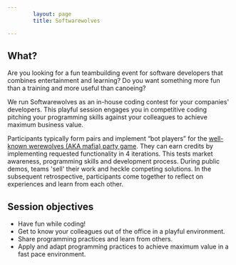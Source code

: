 ```yaml
---
        layout: page
        title: Softwarewolves

---
```


What?
---

Are you looking for a fun teambuilding event for software developers that combines entertainment and learning? Do you want something more fun than a training and more useful than canoeing?

We run Softwarewolves as an in-house coding contest for your companies' developers.
This playful session engages you in competitive coding pitching your programming skills against your colleagues to achieve maximum business value.

Participants typically form pairs and implement “bot players” for the [well-known werewolves (AKA mafia) party game](about.html).
They can earn credits by implementing requested functionality in 4 iterations.
This tests market awareness, programming skills and development process.
During public demos, teams 'sell' their work and heckle competing solutions.
In the subsequent retrospective, participants come together to reflect on experiences and learn from each other.

Session objectives
---

- Have fun while coding!
- Get to know your colleagues out of the office in a playful environment.
- Share programming practices and learn from others.
- Apply and adapt programming practices to achieve maximum value in a fast pace environment.




